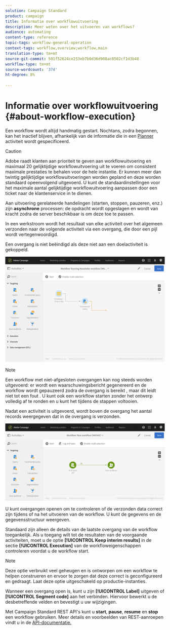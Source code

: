 ```yaml
---
solution: Campaign Standard
product: campaign
title: Informatie over workflowuitvoering
description: Meer weten over het uitvoeren van workflows?
audience: automating
content-type: reference
topic-tags: workflow-general-operation
context-tags: workflow,overview;workflow,main
translation-type: tm+mt
source-git-commit: 501f52624ce253eb7b0d36d908ac8502cf1d3b48
workflow-type: tm+mt
source-wordcount: '374'
ht-degree: 8%

---
```



# Informatie over workflowuitvoering {#about-workflow-execution}

Een workflow wordt altijd handmatig gestart. Nochtans, zodra begonnen, kan het inactief blijven, afhankelijk van de informatie die in een [Planner](../../automating/using/scheduler.md) activiteit wordt gespecificeerd.

>[!CAUTION]
>
> Adobe raadt klanten aan prioriteit te geven aan workflowuitvoering en maximaal 20 gelijktijdige workflowuitvoering uit te voeren om consistent maximale prestaties te behalen voor de hele instantie. Er kunnen meer dan twintig gelijktijdige workflowuitvoeringen worden gepland en deze worden standaard opeenvolgend uitgevoerd. U kunt de standaardinstellingen voor het maximale aantal gelijktijdige workflowuitvoering aanpassen door een ticket naar de klantenservice in te dienen.

Aan uitvoering gerelateerde handelingen (starten, stoppen, pauzeren, enz.) zijn **asynchrone** processen: de opdracht wordt opgeslagen en wordt van kracht zodra de server beschikbaar is om deze toe te passen.

In een werkstroom wordt het resultaat van elke activiteit over het algemeen verzonden naar de volgende activiteit via een overgang, die door een pijl wordt vertegenwoordigd.

Een overgang is niet beëindigd als deze niet aan een doelactiviteit is gekoppeld.

![](assets/wkf_execution_1.png)

>[!NOTE]
>
>Een workflow met niet-afgesloten overgangen kan nog steeds worden uitgevoerd: er wordt een waarschuwingsbericht gegenereerd en de workflow wordt gepauzeerd zodra de overgang is bereikt , maar dit leidt niet tot een fout . U kunt ook een workflow starten zonder het ontwerp volledig af te ronden en u kunt het tijdens de stappen voltooien.

Nadat een activiteit is uitgevoerd, wordt boven de overgang het aantal records weergegeven dat in de overgang is verzonden.

![](assets/wkf_transition_count.png)

U kunt overgangen openen om te controleren of de verzonden data correct zijn tijdens of na het uitvoeren van de workflow. U kunt de gegevens en de gegevensstructuur weergeven.

Standaard zijn alleen de details van de laatste overgang van de workflow toegankelijk. Als u toegang wilt tot de resultaten van de voorgaande activiteiten, moet u de optie **[!UICONTROL Keep interim results]** in de sectie **[!UICONTROL Execution]** van de workfloweigenschappen controleren voordat u de workflow start.

>[!NOTE]
>
>Deze optie verbruikt veel geheugen en is ontworpen om een workflow te helpen construeren en ervoor te zorgen dat deze correct is geconfigureerd en gedraagt. Laat deze optie uitgeschakeld op productie-instanties.

Wanneer een overgang open is, kunt u zijn **[!UICONTROL Label]** uitgeven of **[!UICONTROL Segment code]** aan het verbinden. Hiervoor bewerkt u de desbetreffende velden en bevestigt u uw wijzigingen.

Met Campaign Standard REST API&#39;s kunt u **start**, **pause**, **resume** en **stop** een workflow gebruiken. Meer details en voorbeelden van REST-aanroepen vindt u in de [API-documentatie.](../../api/using/controlling-a-workflow.md)
